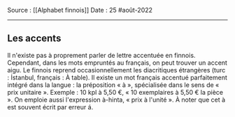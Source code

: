 Source : [[Alphabet finnois]]
Date : 25 #août-2022
***

## Les accents
Il n'existe pas à proprement parler de lettre accentuée en finnois. Cependant, dans les mots empruntés au français, on peut trouver un accent aigu. Le finnois reprend occasionnellement les diacritiques étrangères (turc : İstanbul, français : À table). Il existe un mot français accentué parfaitement intégré dans la langue : la préposition « à », spécialisée dans le sens de « prix unitaire ». Exemple : 10 kpl à 5,50 €, « 10 exemplaires à 5,50 € la pièce ». On emploie aussi l'expression à-hinta, « prix à l'unité ». À noter que cet à est souvent écrit par erreur á.